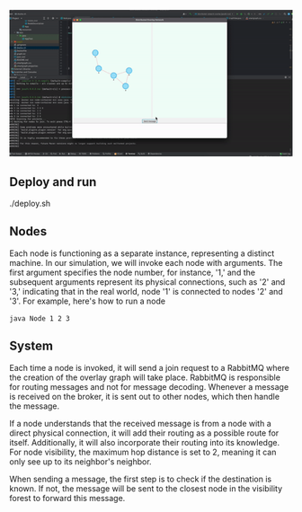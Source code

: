 ![](demo.gif)


## Deploy and run
./deploy.sh


## Nodes
Each node is functioning as a separate instance, representing a distinct machine. In our simulation, we will invoke each node with arguments. The first argument specifies the node number, for instance, '1,' and the subsequent arguments represent its physical connections, such as '2' and '3,' indicating that in the real world, node '1' is connected to nodes '2' and '3'. For example, here's how to run a node
```
java Node 1 2 3
```
## System
Each time a node is invoked, it will send a join request to a RabbitMQ where the creation of the overlay graph will take place. RabbitMQ is responsible for routing messages and not for message decoding. Whenever a message is received on the broker, it is sent out to other nodes, which then handle the message.

If a node understands that the received message is from a node with a direct physical connection, it will add their routing as a possible route for itself. Additionally, it will also incorporate their routing into its knowledge. For node visibility, the maximum hop distance is set to 2, meaning it can only see up to its neighbor's neighbor.

When sending a message, the first step is to check if the destination is known. If not, the message will be sent to the closest node in the visibility forest to forward this message.
